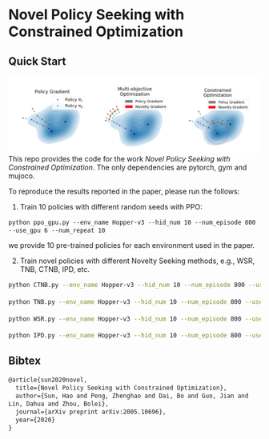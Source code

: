 # Novel Policy Seeking with Constrained Optimization


## Quick Start

![image](./docs/cover_nps.png)
This repo provides the code for the work *Novel Policy Seeking with Constrained Optimization*. The only dependencies are pytorch, gym and mujoco. 

To reproduce the results reported in the paper, please run the follows:

1. Train 10 policies with different random seeds with PPO:

```
python ppo_gpu.py --env_name Hopper-v3 --hid_num 10 --num_episode 800 --use_gpu 6 --num_repeat 10
```

we provide 10 pre-trained policies for each environment used in the paper.

2. Train novel policies with different Novelty Seeking methods, e.g., WSR, TNB, CTNB, IPD, etc.

```bash
python CTNB.py --env_name Hopper-v3 --hid_num 10 --num_episode 800 --use_gpu 7 --thres 0.6 --file_num CTNB --num_repeat 10

python TNB.py --env_name Hopper-v3 --hid_num 10 --num_episode 800 --use_gpu 6 --thres 0.0 --file_num TNB --num_repeat 10

python WSR.py --env_name Hopper-v3 --hid_num 10 --num_episode 800 --use_gpu 5 --thres 0.0 --file_num WSR --num_repeat 10 --weight 0.5

python IPD.py --env_name Hopper-v3 --hid_num 10 --num_episode 800 --use_gpu 4 --thres 0.6 --file_num IPD --num_repeat 10
```

## Bibtex

```
@article{sun2020novel,
  title={Novel Policy Seeking with Constrained Optimization},
  author={Sun, Hao and Peng, Zhenghao and Dai, Bo and Guo, Jian and Lin, Dahua and Zhou, Bolei},
  journal={arXiv preprint arXiv:2005.10696},
  year={2020}
}
```

